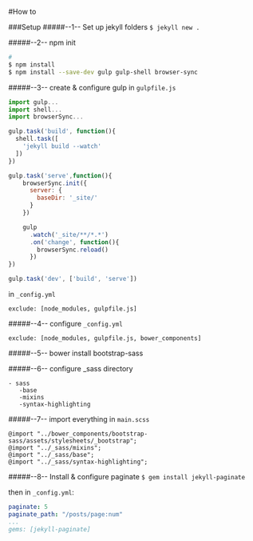 #How to

###Setup
#####--1-- Set up jekyll folders 
`$ jekyll new .`

#####--2-- npm init 
```sh 
#  
$ npm install
$ npm install --save-dev gulp gulp-shell browser-sync
```

#####--3-- create & configure gulp 
in `gulpfile.js`
```js
import gulp...
import shell...
import browserSync...

gulp.task('build', function(){
  shell.task([
    'jekyll build --watch'
  ])
})

gulp.task('serve',function(){
    browserSync.init({
      server: {
        baseDir: '_site/'
      }
    })

    gulp
      .watch('_site/**/*.*')
      .on('change', function(){
        browserSync.reload()
      })
})

gulp.task('dev', ['build', 'serve'])

```

in `_config.yml`
```
exclude: [node_modules, gulpfile.js]
```

#####--4-- configure `_config.yml`
```
exclude: [node_modules, gulpfile.js, bower_components]
```

#####--5-- bower install bootstrap-sass

#####--6-- configure _sass directory
```
- sass
   -base 
   -mixins
   -syntax-highlighting
```

#####--7-- import everything in `main.scss`
```
@import "../bower_components/bootstrap-sass/assets/stylesheets/_bootstrap";
@import "../_sass/mixins";
@import "../_sass/base";
@import "../_sass/syntax-highlighting";
```

#####--8-- Install & configure paginate
`$ gem install jekyll-paginate`

then in `_config.yml`:
```yml
paginate: 5
paginate_path: "/posts/page:num"
...
gems: [jekyll-paginate]
```


